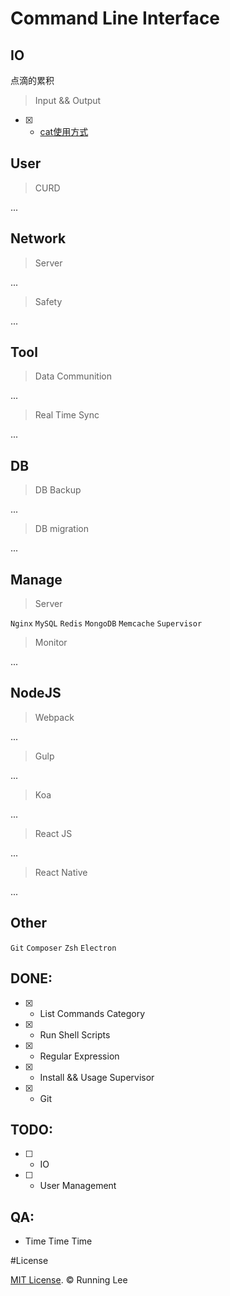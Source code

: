 #  Command Line Interface

## IO
点滴的累积
> Input && Output

- [x] - [cat使用方式](https://github.com/HuiLee/useful-commands/blob/master/IO/cat.md)


## User

> CURD

...


## Network

> Server

...

> Safety

...

## Tool

> Data Communition

...

> Real Time Sync

...


## DB

> DB Backup

...

> DB migration

...

## Manage

> Server

`Nginx` `MySQL` `Redis` `MongoDB` `Memcache` `Supervisor`

> Monitor

...

## NodeJS

> Webpack

...

> Gulp

...

> Koa

...
> React JS

...

> React Native

...

## Other

`Git` `Composer` `Zsh` `Electron`


## DONE:

- [x] - List Commands Category
- [x] - Run Shell Scripts
- [x] - Regular Expression
- [x] - Install && Usage Supervisor
- [x] - Git

## TODO:

- [ ] - IO
- [ ] - User Management


## QA:

- Time Time Time

#License

[MIT License](https://opensource.org/licenses/mit-license.html). © Running Lee
